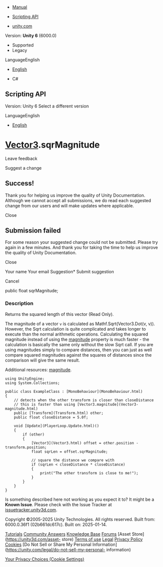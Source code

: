 [ ]()

  * [Manual](../Manual/index.html)
  * [Scripting API](../ScriptReference/index.html)

  * [unity.com](https://unity.com/)

Version: **Unity 6** (6000.0)

  * Supported
  * Legacy

LanguageEnglish

  * [English]()

  * C#

[ ](https://docs.unity3d.com)

## Scripting API

Version: Unity 6 Select a different version

LanguageEnglish

  * [English]()

#  [Vector3](Vector3.html).sqrMagnitude

Leave feedback

Suggest a change

## Success!

Thank you for helping us improve the quality of Unity Documentation. Although
we cannot accept all submissions, we do read each suggested change from our
users and will make updates where applicable.

Close

## Submission failed

For some reason your suggested change could not be submitted. Please <a>try
again</a> in a few minutes. And thank you for taking the time to help us
improve the quality of Unity Documentation.

Close

Your name Your email Suggestion* Submit suggestion

Cancel

[ ]()

public float sqrMagnitude;

### Description

Returns the squared length of this vector (Read Only).

The magnitude of a vector `v` is calculated as Mathf.Sqrt(Vector3.Dot(v, v)).
However, the Sqrt calculation is quite complicated and takes longer to execute
than the normal arithmetic operations. Calculating the squared magnitude
instead of using the [magnitude](Vector3-magnitude.html) property is much
faster - the calculation is basically the same only without the slow Sqrt
call. If you are using magnitudes simply to compare distances, then you can
just as well compare squared magnitudes against the squares of distances since
the comparison will give the same result.  
  
Additional resources: [magnitude](Vector3-magnitude.html).

    
    
    using UnityEngine;
    using System.Collections;  
      
    public class ExampleClass : [MonoBehaviour](MonoBehaviour.html)
    {
        // detects when the other transform is closer than closeDistance
        // this is faster than using [Vector3.magnitude](Vector3-magnitude.html)
        public [Transform](Transform.html) other;
        public float closeDistance = 5.0f;  
      
        void [Update](PlayerLoop.Update.html)()
        {
            if (other)
            {
                [Vector3](Vector3.html) offset = other.position - transform.position;
                float sqrLen = offset.sqrMagnitude;  
      
                // square the distance we compare with
                if (sqrLen < closeDistance * closeDistance)
                {
                    print("The other transform is close to me!");
                }
            }
        }
    }
    

Is something described here not working as you expect it to? It might be a
**Known Issue**. Please check with the Issue Tracker at
[issuetracker.unity3d.com](https://issuetracker.unity3d.com).

Copyright ©2005-2025 Unity Technologies. All rights reserved. Built from:
6000.0.36f1 (02b661dc617c). Built on: 2025-01-14.

[Tutorials](https://unity3d.com/learn) [Community
Answers](https://answers.unity3d.com) [Knowledge
Base](https://support.unity3d.com/hc/en-us)
[Forums](https://forum.unity3d.com) [Asset Store](https://unity3d.com/asset-
store) [Terms of use](https://docs.unity3d.com/Manual/TermsOfUse.html)
[Legal](https://unity.com/legal) [Privacy
Policy](https://unity.com/legal/privacy-policy)
[Cookies](https://unity.com/legal/cookie-policy) [Do Not Sell or Share My
Personal Information](https://unity.com/legal/do-not-sell-my-personal-
information)

[Your Privacy Choices (Cookie Settings)](javascript:void\(0\);)


